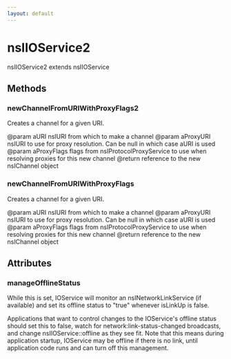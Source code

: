 ```yaml
---
layout: default
---
```


# nsIIOService2 #

nsIIOService2 extends nsIIOService


## Methods ##

### newChannelFromURIWithProxyFlags2 ###

Creates a channel for a given URI.

@param aURI nsIURI from which to make a channel
@param aProxyURI nsIURI to use for proxy resolution. Can be null in which
       case aURI is used
@param aProxyFlags flags from nsIProtocolProxyService to use
       when resolving proxies for this new channel
@return reference to the new nsIChannel object


### newChannelFromURIWithProxyFlags ###

Creates a channel for a given URI.

@param aURI nsIURI from which to make a channel
@param aProxyURI nsIURI to use for proxy resolution. Can be null in which
       case aURI is used
@param aProxyFlags flags from nsIProtocolProxyService to use
       when resolving proxies for this new channel
@return reference to the new nsIChannel object


## Attributes ##

### manageOfflineStatus ###

While this is set, IOService will monitor an nsINetworkLinkService
(if available) and set its offline status to "true" whenever
isLinkUp is false.

Applications that want to control changes to the IOService's offline
status should set this to false, watch for network:link-status-changed
broadcasts, and change nsIIOService::offline as they see fit. Note
that this means during application startup, IOService may be offline
if there is no link, until application code runs and can turn off
this management.

